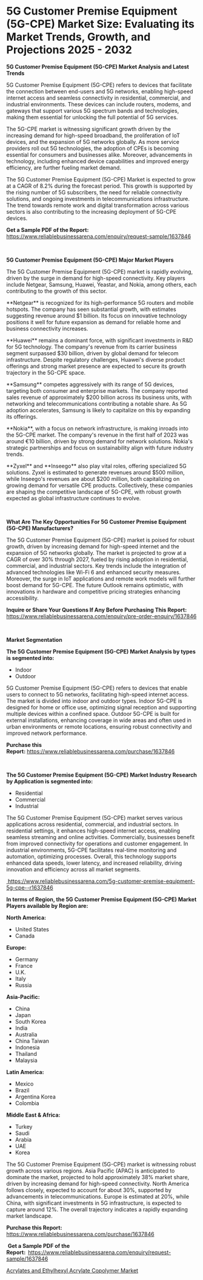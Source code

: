 <p><h1>5G Customer Premise Equipment (5G-CPE) Market Size: Evaluating its Market Trends, Growth, and Projections 2025 - 2032</h1></p><p><strong>5G Customer Premise Equipment (5G-CPE) Market Analysis and Latest Trends</strong></p>
<p><p>5G Customer Premise Equipment (5G-CPE) refers to devices that facilitate the connection between end-users and 5G networks, enabling high-speed internet access and seamless connectivity in residential, commercial, and industrial environments. These devices can include routers, modems, and gateways that support various 5G spectrum bands and technologies, making them essential for unlocking the full potential of 5G services.</p><p>The 5G-CPE market is witnessing significant growth driven by the increasing demand for high-speed broadband, the proliferation of IoT devices, and the expansion of 5G networks globally. As more service providers roll out 5G technologies, the adoption of CPEs is becoming essential for consumers and businesses alike. Moreover, advancements in technology, including enhanced device capabilities and improved energy efficiency, are further fueling market demand.</p><p>The 5G Customer Premise Equipment (5G-CPE) Market is expected to grow at a CAGR of 8.2% during the forecast period. This growth is supported by the rising number of 5G subscribers, the need for reliable connectivity solutions, and ongoing investments in telecommunications infrastructure. The trend towards remote work and digital transformation across various sectors is also contributing to the increasing deployment of 5G-CPE devices.</p></p>
<p><strong>Get a Sample PDF of the Report:&nbsp;</strong> <a href="https://www.reliablebusinessarena.com/enquiry/request-sample/1637846?utm_campaign=3510&utm_medium=2&utm_source=Github&utm_content=ia&utm_term=23032025&utm_id=5g-customer-premise-equipment-5g-cpe">https://www.reliablebusinessarena.com/enquiry/request-sample/1637846</a></p>
<p>&nbsp;</p>
<p><strong>5G Customer Premise Equipment (5G-CPE) Major Market Players</strong></p>
<p><p>The 5G Customer Premise Equipment (5G-CPE) market is rapidly evolving, driven by the surge in demand for high-speed connectivity. Key players include Netgear, Samsung, Huawei, Yeastar, and Nokia, among others, each contributing to the growth of this sector.</p><p>**Netgear** is recognized for its high-performance 5G routers and mobile hotspots. The company has seen substantial growth, with estimates suggesting revenue around $1 billion. Its focus on innovative technology positions it well for future expansion as demand for reliable home and business connectivity increases.</p><p>**Huawei** remains a dominant force, with significant investments in R&D for 5G technology. The company's revenue from its carrier business segment surpassed $30 billion, driven by global demand for telecom infrastructure. Despite regulatory challenges, Huawei's diverse product offerings and strong market presence are expected to secure its growth trajectory in the 5G-CPE space.</p><p>**Samsung** competes aggressively with its range of 5G devices, targeting both consumer and enterprise markets. The company reported sales revenue of approximately $200 billion across its business units, with networking and telecommunications contributing a notable share. As 5G adoption accelerates, Samsung is likely to capitalize on this by expanding its offerings.</p><p>**Nokia**, with a focus on network infrastructure, is making inroads into the 5G-CPE market. The company's revenue in the first half of 2023 was around €10 billion, driven by strong demand for network solutions. Nokia's strategic partnerships and focus on sustainability align with future industry trends.</p><p>**Zyxel** and **Inseego** also play vital roles, offering specialized 5G solutions. Zyxel is estimated to generate revenues around $500 million, while Inseego's revenues are about $200 million, both capitalizing on growing demand for versatile CPE products. Collectively, these companies are shaping the competitive landscape of 5G-CPE, with robust growth expected as global infrastructure continues to evolve.</p></p>
<p>&nbsp;</p>
<p><strong>What Are The Key Opportunities For 5G Customer Premise Equipment (5G-CPE) Manufacturers?</strong></p>
<p><p>The 5G Customer Premise Equipment (5G-CPE) market is poised for robust growth, driven by increasing demand for high-speed internet and the expansion of 5G networks globally. The market is projected to grow at a CAGR of over 30% through 2027, fueled by rising adoption in residential, commercial, and industrial sectors. Key trends include the integration of advanced technologies like Wi-Fi 6 and enhanced security measures. Moreover, the surge in IoT applications and remote work models will further boost demand for 5G-CPE. The future Outlook remains optimistic, with innovations in hardware and competitive pricing strategies enhancing accessibility.</p></p>
<p><strong>Inquire or Share Your Questions If Any Before Purchasing This Report:</strong> <a href="https://www.reliablebusinessarena.com/enquiry/pre-order-enquiry/1637846?utm_campaign=3510&utm_medium=2&utm_source=Github&utm_content=ia&utm_term=23032025&utm_id=5g-customer-premise-equipment-5g-cpe">https://www.reliablebusinessarena.com/enquiry/pre-order-enquiry/1637846</a></p>
<p>&nbsp;</p>
<p><strong>Market Segmentation</strong></p>
<p><strong>The 5G Customer Premise Equipment (5G-CPE) Market Analysis by types is segmented into:</strong></p>
<p><ul><li>Indoor</li><li>Outdoor</li></ul></p>
<p><p>5G Customer Premise Equipment (5G-CPE) refers to devices that enable users to connect to 5G networks, facilitating high-speed internet access. The market is divided into indoor and outdoor types. Indoor 5G-CPE is designed for home or office use, optimizing signal reception and supporting multiple devices within a confined space. Outdoor 5G-CPE is built for external installations, enhancing coverage in wide areas and often used in urban environments or remote locations, ensuring robust connectivity and improved network performance.</p></p>
<p><strong>Purchase this Report:&nbsp;</strong><a href="https://www.reliablebusinessarena.com/purchase/1637846?utm_campaign=3510&utm_medium=2&utm_source=Github&utm_content=ia&utm_term=23032025&utm_id=5g-customer-premise-equipment-5g-cpe">https://www.reliablebusinessarena.com/purchase/1637846</a></p>
<p>&nbsp;</p>
<p><strong>The 5G Customer Premise Equipment (5G-CPE) Market Industry Research by Application is segmented into:</strong></p>
<p><ul><li>Residential</li><li>Commercial</li><li>Industrial</li></ul></p>
<p><p>The 5G Customer Premise Equipment (5G-CPE) market serves various applications across residential, commercial, and industrial sectors. In residential settings, it enhances high-speed internet access, enabling seamless streaming and online activities. Commercially, businesses benefit from improved connectivity for operations and customer engagement. In industrial environments, 5G-CPE facilitates real-time monitoring and automation, optimizing processes. Overall, this technology supports enhanced data speeds, lower latency, and increased reliability, driving innovation and efficiency across all market segments.</p></p>
<p><a href="https://www.reliablebusinessarena.com/5g-customer-premise-equipment-5g-cpe--r1637846?utm_campaign=3510&utm_medium=2&utm_source=Github&utm_content=ia&utm_term=23032025&utm_id=5g-customer-premise-equipment-5g-cpe">&nbsp;https://www.reliablebusinessarena.com/5g-customer-premise-equipment-5g-cpe--r1637846</a></p>
<p><strong>In terms of Region, the 5G Customer Premise Equipment (5G-CPE) Market Players available by Region are:</strong></p>
<p>
    <p> <strong> North America: </strong>
        <ul>
            <li>United States</li>
            <li>Canada</li>
        </ul>
        </p> 
    <p> <strong> Europe: </strong>
        <ul>
            <li>Germany</li>
            <li>France</li>
            <li>U.K.</li>
            <li>Italy</li>
            <li>Russia</li>
        </ul>
        </p> 
    <p> <strong> Asia-Pacific: </strong>
        <ul>
            <li>China</li>
            <li>Japan</li>
            <li>South Korea</li>
            <li>India</li>
            <li>Australia</li>
            <li>China Taiwan</li>
            <li>Indonesia</li>
            <li>Thailand</li>
            <li>Malaysia</li>
        </ul>
        </p> 
    <p> <strong> Latin America: </strong>
        <ul>
            <li>Mexico</li>
            <li>Brazil</li>
            <li>Argentina Korea</li>
            <li>Colombia</li>
        </ul>
        </p> 
    <p> <strong> Middle East & Africa: </strong>
        <ul>
            <li>Turkey</li>
            <li>Saudi</li>
            <li>Arabia</li>
            <li>UAE</li>
            <li>Korea</li>
        </ul>
    </p>
    </p>
<p><p>The 5G Customer Premise Equipment (5G-CPE) market is witnessing robust growth across various regions. Asia Pacific (APAC) is anticipated to dominate the market, projected to hold approximately 38% market share, driven by increasing demand for high-speed connectivity. North America follows closely, expected to account for about 30%, supported by advancements in telecommunications. Europe is estimated at 20%, while China, with significant investments in 5G infrastructure, is expected to capture around 12%. The overall trajectory indicates a rapidly expanding market landscape.</p></p>
<p><strong>Purchase this Report: </strong><a href="https://www.reliablebusinessarena.com/purchase/1637846?utm_campaign=3510&utm_medium=2&utm_source=Github&utm_content=ia&utm_term=23032025&utm_id=5g-customer-premise-equipment-5g-cpe">https://www.reliablebusinessarena.com/purchase/1637846</a></p>
<p>&nbsp;<strong>Get a Sample PDF of the Report:&nbsp;&nbsp;</strong><a href="https://www.reliablebusinessarena.com/enquiry/request-sample/1637846?utm_campaign=3510&utm_medium=2&utm_source=Github&utm_content=ia&utm_term=23032025&utm_id=5g-customer-premise-equipment-5g-cpe">https://www.reliablebusinessarena.com/enquiry/request-sample/1637846</a></p>
<p><strong></strong></p>
<p><p><a href="https://github.com/kryshaprilbb/Market-Research-Report-List-1/blob/main/acrylates-and-ethylhexyl-acrylate-copolymer-market.md?utm_campaign=3510&utm_medium=2&utm_source=Github&utm_content=ia&utm_term=23032025&utm_id=5g-customer-premise-equipment-5g-cpe">Acrylates and Ethylhexyl Acrylate Copolymer Market</a></p></p>